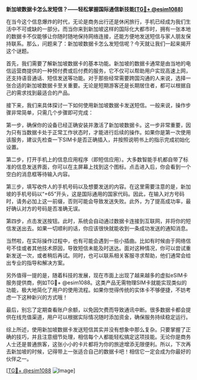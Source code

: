 **新加坡数据卡怎么发短信？——轻松掌握国际通信新技能[[TG💪+ @esim1088](https://t.me/s/esim1088)]**

在当今这个信息爆炸的时代，无论是商务出行还是休闲旅行，手机已经成为我们生活中不可或缺的一部分。而当你来到新加坡这样的国际化大都市时，拥有一张本地的数据卡不仅能够让你随时随地保持网络连接，还能方便地发送短信与家人朋友保持联系。那么，问题来了：新加坡数据卡怎么发短信呢？今天就让我们一起来揭开这个谜题。

首先，我们需要了解新加坡数据卡的基本功能。新加坡的数据卡通常是由当地的电信运营商提供的一种预付费或后付费的服务，它不仅可以帮助用户实现高速上网，还支持语音通话、短信发送等功能。对于那些经常需要跨国沟通的人来说，选择一张合适的新加坡数据卡至关重要。无论是短期游客还是长期居住者，都可以根据自己的需求找到最适合的产品。

接下来，我们来具体探讨一下如何使用新加坡数据卡发送短信。一般来说，操作步骤非常简单，只需几个步骤即可完成：

第一步，确保你的设备已经正确安装并激活了新加坡数据卡。这一步非常重要，因为只有当数据卡处于正常工作状态时，才能进行后续的操作。如果你是第一次使用该服务，建议先检查一下SIM卡是否正确插入，并按照说明书上的指示完成初始化设置。

第二步，打开手机上的信息应用程序（即短信应用）。大多数智能手机都自带了标准的信息发送界面，你可以在主屏幕上找到这个图标。点击进入后，你会看到一个空白的消息框等待输入内容。

第三步，填写收件人的手机号码以及想要发送的内容。在这里需要注意的是，新加坡的手机号码以“+65”开头，这是国际通用的国家代码。因此，在输入对方号码时，请务必加上这一前缀，否则可能会导致发送失败。此外，为了提高成功率，最好确认对方的号码是否准确无误。

第四步，点击发送按钮。此时，系统会自动通过数据卡连接到互联网，并将你的短信发送出去。如果一切顺利的话，你应该很快就能收到一条成功发送的通知消息。

当然啦，在实际操作过程中，也有可能会遇到一些小插曲。比如有时候由于网络信号不佳或者其他技术原因，导致短信未能及时送达。面对这种情况，你可以尝试重新发送一次，或者稍后再试。同时，也可以联系相关客服寻求帮助，他们通常会给出专业的指导和解决方案。

另外值得一提的是，随着科技的发展，现在市面上出现了越来越多的虚拟eSIM卡服务提供商，例如TG💪+ @esim1088。这类产品无需物理SIM卡就能实现类似的功能，极大地简化了用户的使用流程。如果你觉得传统的实体卡不够便捷，不妨考虑一下这种新兴的方式哦！

最后，别忘了定期查看账户余额，以免因欠费而导致通讯中断。很多数据卡都会提供在线充值渠道，用户可以根据实际情况随时添加资金，确保服务持续稳定运行。

综上所述，使用新加坡数据卡发送短信其实并没有想象中那么复杂。只要掌握了正确的技巧，并且注意细节处理，相信每个人都能轻松搞定这项技能。无论你是商务人士还是普通旅客，这张小小的卡片都将为你的旅途增添无限便利。所以，下次再去新加坡的时候，记得带上一张适合自己的数据卡吧！相信它一定会成为你最好的伙伴之一。

[[TG💪+ @esim1088](https://t.me/s/esim1088) ![Image](https://i.postimg.cc/4NQfJmqS/Snipaste-2025-05-13-00-14-12.png)]